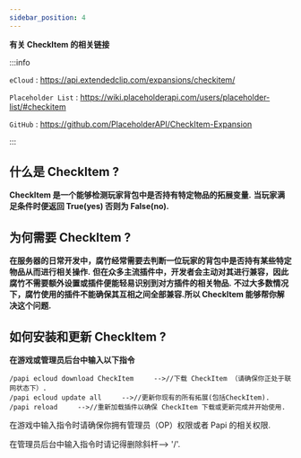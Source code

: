 ```yaml
---
sidebar_position: 4
---
```



**有关 CheckItem 的相关链接**

:::info

`eCloud` : https://api.extendedclip.com/expansions/checkitem/

`Placeholder List` : https://wiki.placeholderapi.com/users/placeholder-list/#checkitem

`GitHub` : https://github.com/PlaceholderAPI/CheckItem-Expansion

:::

## 什么是 CheckItem ?
**CheckItem 是一个能够检测玩家背包中是否持有特定物品的拓展变量.**
**当玩家满足条件时便返回 True(yes) 否则为 False(no).**

## 为何需要 CheckItem ?
**在服务器的日常开发中，腐竹经常需要去判断一位玩家的背包中是否持有某些特定物品从而进行相关操作.**
**但在众多主流插件中，开发者会主动对其进行兼容，因此腐竹不需要额外设置或插件便能轻易识别到对方插件的相关物品.**
**不过大多数情况下，腐竹使用的插件不能确保其互相之间全部兼容.所以 CheckItem 能够帮你解决这个问题.**

## 如何安装和更新 CheckItem ?
**在游戏或管理员后台中输入以下指令**
```
/papi ecloud download CheckItem     -->//下载 CheckItem （请确保你正处于联网状态下）.
/papi ecloud update all     -->//更新你现有的所有拓展(包括CheckItem).
/papi reload     -->//重新加载插件以确保 CheckItem 下载或更新完成并开始使用.
```
在游戏中输入指令时请确保你拥有管理员（OP）权限或者 Papi 的相关权限.

在管理员后台中输入指令时请记得删除斜杆--> '/'.
